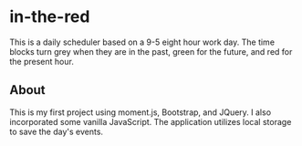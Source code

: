 # in-the-red

This is a daily scheduler based on a 9-5 eight hour work day.  The time blocks turn grey when they are in the past, green for the future, and red for the present hour.

## About

This is my first project using moment.js, Bootstrap, and JQuery. I also incorporated some vanilla JavaScript.
The application utilizes local storage to save the day's events.




